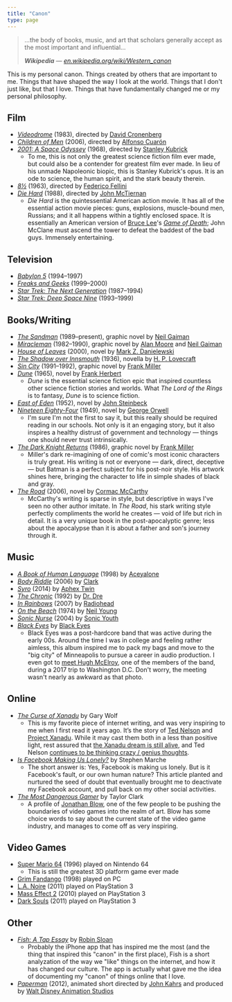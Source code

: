 ```yaml
---
title: "Canon"
type: page
---
```


> …the body of books, music, and art that scholars generally accept as the most important and influential…
> 
> ***Wikipedia*** — <cite>[en.wikipedia.org/wiki/Western\_canon][1]</cite>

This is my personal canon. Things created by others that are important to me. Things that have shaped the way I look at the world. Things that I don't just like, but that I love. Things that have fundamentally changed me or my personal philosophy.

## Film

- <cite>[Videodrome][2]</cite> (1983), directed by [David Cronenberg][3]
- <cite>[Children of Men][4]</cite> (2006), directed by [Alfonso Cuarón][5]
- <cite>[2001: A Space Odyssey][6]</cite> (1968), directed by [Stanley Kubrick][7]
	- To me, this is not only the greatest science fiction film ever made, but could also be a contender for greatest film ever made. In lieu of his unmade Napoleonic biopic, this is Stanley Kubrick's opus. It is an ode to science, the human spirit, and the stark beauty therein.
- <cite>[8½][8]</cite> (1963), directed by [Federico Fellini][9]
- <cite>[Die Hard][10]</cite> (1988), directed by [John McTiernan][11]
	- <cite>Die Hard</cite> is the quintessential American action movie. It has all of the essential action movie pieces: guns, explosions, muscle-bound men, Russians; and it all happens within a tightly enclosed space. It is essentially an American version of [Bruce Lee][12]'s <cite>[Game of Death][13]</cite>; John McClane must ascend the tower to defeat the baddest of the bad guys. Immensely entertaining.

## Television

- <cite>[Babylon 5][14]</cite> (1994–1997)
- <cite>[Freaks and Geeks][15]</cite> (1999–2000)
- <cite>[Star Trek: The Next Generation][16]</cite> (1987–1994)
- <cite>[Star Trek: Deep Space Nine][17]</cite> (1993–1999)

## Books/Writing

- <cite>[The Sandman][18]</cite> (1989–present), graphic novel by [Neil Gaiman][19]
- <cite>[Miracleman][20]</cite> (1982–1990), graphic novel by [Alan Moore][21] and [Neil Gaiman][22]
- <cite>[House of Leaves][23]</cite> (2000), novel by [Mark Z. Danielewski][24]
- <cite>[The Shadow over Innsmouth][25]</cite> (1936), novella by [H. P. Lovecraft][26]
- <cite>[Sin City][27]</cite> (1991–1992), graphic novel by [Frank Miller][28]
- <cite>[Dune][29]</cite> (1965), novel by [Frank Herbert][30]
	- <cite>Dune</cite> is the essential science fiction epic that inspired countless other science fiction stories and worlds. What <cite>The Lord of the Rings</cite> is to fantasy, <cite>Dune</cite> is to science fiction.
- <cite>[East of Eden][31]</cite> (1952), novel by [John Steinbeck][32]
- <cite>[Nineteen Eighty-Four][33]</cite> (1949), novel by [George Orwell][34]
	- I'm sure I'm not the first to say it, but this really should be required reading in our schools. Not only is it an engaging story, but it also inspires a healthy distrust of government and technology — things one should never trust intrinsically.
- <cite>[The Dark Knight Returns][35]</cite> (1986), graphic novel by [Frank Miller][36]
	- Miller's dark re-imagining of one of comic's most iconic characters is truly great. His writing is not or everyone — dark, direct, deceptive — but Batman is a perfect subject for his post-noir style. His artwork shines here, bringing the character to life in simple shades of black and gray.
- <cite>[The Road][37]</cite> (2006), novel by [Cormac McCarthy][38]
	- McCarthy's writing is sparse in style, but descriptive in ways I've seen no other author imitate. In <cite>The Road</cite>, his stark writing style perfectly compliments the world he creates — void of life but rich in detail. It is a very unique book in the post-apocalyptic genre; less about the apocalypse than it is about a father and son's journey through it.

## Music

- <cite>[A Book of Human Language][39]</cite> (1998) by [Aceyalone][40]
- <cite>[Body Riddle][41]</cite> (2006) by [Clark][42]
- <cite>[Syro]()</cite> (2014) by [Aphex Twin][44]
- <cite>[The Chronic][45]</cite> (1992) by [Dr. Dre][46]
- <cite>[In Rainbows][47]</cite> (2007) by [Radiohead][48]
- <cite>[On the Beach][49]</cite> (1974) by [Neil Young][50]
- <cite>[Sonic Nurse][51]</cite> (2004) by [Sonic Youth][52]
- <cite>[Black Eyes][53]</cite> by [Black Eyes][54]
	- Black Eyes was a post-hardcore band that was active during the early 00s. Around the time I was in college and feeling rather aimless, this album inspired me to pack my bags and move to the "big city" of Minneapolis to pursue a career in audio production. I even got to [meet Hugh McElroy][55], one of the members of the band, during a 2017 trip to Washington D.C. Don't worry, the meeting wasn't nearly as awkward as that photo.

## Online

- <cite>[The Curse of Xanadu][56]</cite> by Gary Wolf
	- This is my favorite piece of internet writing, and was very inspiring to me when I first read it years ago. It’s the story of [Ted Nelson][57] and [Project Xanadu][58]. While it may cast them both in a less than positive light, rest assured that [the Xanadu dream is still alive][59], and Ted Nelson [continues to be thinking crazy / genius thoughts][60].
- <cite>[Is Facebook Making Us Lonely?][61]</cite> by Stephen Marche
	- The short answer is: Yes, Facebook is making us lonely. But is it Facebook's fault, or our own human nature? This article planted and nurtured the seed of doubt that eventually brought me to deactivate my Facebook account, and pull back on my other social activities.
- <cite>[The Most Dangerous Gamer][62]</cite> by Taylor Clark
	- A profile of [Jonathan Blow][63], one of the few people to be pushing the boundaries of video games into the realm of art. Blow has some choice words to say about the current state of the video game industry, and manages to come off as very inspiring.

## Video Games

- [Super Mario 64][64] (1996) played on Nintendo 64
	- This is still the greatest 3D platform game ever made
- [Grim Fandango][65] (1998) played on PC
- [L.A. Noire][66] (2011) played on PlayStation 3
- [Mass Effect 2][67] (2010) played on PlayStation 3
- [Dark Souls][68] (2011) played on PlayStation 3

## Other

- <cite>[Fish: A Tap Essay][69]</cite> by [Robin Sloan][70]
	- Probably the iPhone app that has inspired me the most (and the thing that inspired this "canon" in the first place), Fish is a short analyzation of the way we "like" things on the internet, and how it has changed our culture. The app is actually what gave me the idea of documenting my "canon" of things online that I love.
- <cite>[Paperman][71]</cite> (2012), animated short directed by [John Kahrs][72] and produced by [Walt Disney Animation Studios][73]

[1]:	https://en.wikipedia.org/wiki/Western_canon
[2]:	https://en.wikipedia.org/wiki/Videodrome
[3]:	https://en.wikipedia.org/wiki/David_Cronenberg
[4]:	https://en.wikipedia.org/wiki/Children_of_Men
[5]:	https://en.wikipedia.org/wiki/Alfonso_Cuar%C3%B3n
[6]:	https://en.wikipedia.org/wiki/2001:_A_Space_Odyssey_(film)
[7]:	https://en.wikipedia.org/wiki/Stanley_Kubrick
[8]:	https://en.wikipedia.org/wiki/8%C2%BD
[9]:	https://en.wikipedia.org/wiki/Federico_Fellini
[10]:	https://en.wikipedia.org/wiki/Die_Hard
[11]:	https://en.wikipedia.org/wiki/John_McTiernan
[12]:	https://en.wikipedia.org/wiki/Game_of_Death
[13]:	https://en.wikipedia.org/wiki/Game_of_Death
[14]:	https://en.wikipedia.org/wiki/Babylon_5
[15]:	https://en.wikipedia.org/wiki/Freaks_and_Geeks
[16]:	https://en.wikipedia.org/wiki/Star_Trek:_The_Next_Generation
[17]:	https://en.wikipedia.org/wiki/Star_Trek:_Deep_Space_Nine
[18]:	https://en.wikipedia.org/wiki/The_Sandman_(Vertigo)
[19]:	https://en.wikipedia.org/wiki/Neil_Gaiman
[20]:	https://en.wikipedia.org/wiki/Marvelman
[21]:	https://en.wikipedia.org/wiki/Alan_Moore
[22]:	https://en.wikipedia.org/wiki/Neil_Gaiman
[23]:	https://en.wikipedia.org/wiki/House_of_Leaves
[24]:	https://en.wikipedia.org/wiki/Mark_Z._Danielewski
[25]:	https://en.wikipedia.org/wiki/The_Shadow_over_Innsmouth
[26]:	https://en.wikipedia.org/wiki/H._P._Lovecraft
[27]:	https://en.wikipedia.org/wiki/Sin_City
[28]:	https://en.wikipedia.org/wiki/Frank_Miller_(comics)
[29]:	https://en.wikipedia.org/wiki/Dune_(novel)
[30]:	https://en.wikipedia.org/wiki/Frank_Herbert
[31]:	https://en.wikipedia.org/wiki/East_of_Eden_(novel)
[32]:	https://en.wikipedia.org/wiki/John_Steinbeck
[33]:	https://en.wikipedia.org/wiki/Nineteen_Eighty-Four
[34]:	https://en.wikipedia.org/wiki/George_Orwell
[35]:	https://en.wikipedia.org/wiki/The_Dark_Knight_Returns
[36]:	https://en.wikipedia.org/wiki/Frank_Miller_(comics)
[37]:	https://en.wikipedia.org/wiki/The_Road
[38]:	https://en.wikipedia.org/wiki/Cormac_McCarthy
[39]:	https://song.link/album/us/i/1138405620 "A Book of Human Language by Aceyalone"
[40]:	https://en.wikipedia.org/wiki/Aceyalone "Aceyalone - Wikipedia"
[41]:	https://song.link/album/us/i/185514015 "Body Riddle by Clark"
[42]:	https://en.wikipedia.org/wiki/Chris_Clark_(musician) "Clark - Wikipedia"
[44]:	https://en.wikipedia.org/wiki/Aphex_Twin
[45]:	https://song.link/album/us/i/6654037 "The Chronic by Dr. Dre"
[46]:	https://en.wikipedia.org/wiki/Dr._Dre
[47]:	https://song.link/album/us/i/1109714933 "In Rainbows by Radiohead"
[48]:	https://en.wikipedia.org/wiki/Radiohead
[49]:	https://song.link/album/us/i/1015732002 "On the Beach by Neil Young"
[50]:	https://en.wikipedia.org/wiki/Neil_Young
[51]:	https://song.link/album/us/i/1132249548 "Sonic Nurse by Sonic Youth"
[52]:	https://en.wikipedia.org/wiki/Sonic_Youth
[53]:	https://song.link/album/us/i/49250529
[54]:	https://en.wikipedia.org/wiki/Black_Eyes_(band)
[55]:	./canon/isaac-and-hugh.jpg
[56]:	https://www.wired.com/1995/06/xanadu/ "The Curse of Xanadu | Wired"
[57]:	https://en.wikipedia.org/wiki/Ted_Nelson "Ted Nelson | Wikipedia"
[58]:	https://en.wikipedia.org/wiki/Project_Xanadu "Project Xanadu | Wikipedia"
[59]:	http://www.xanadu.net
[60]:	https://www.youtube.com/user/TheTedNelson "TheTedNelson on YouTube"
[61]:	https://www.theatlantic.com/magazine/archive/2012/05/is-facebook-making-us-lonely/308930/ "Is Facebook Making Us Lonely? | The Atlantic"
[62]:	https://www.theatlantic.com/magazine/archive/2012/05/the-most-dangerous-gamer/308928/?single_page=true "The Most Dangerous Gamer | The Atlantic"
[63]:	https://en.m.wikipedia.org/wiki/Jonathan_Blow "Jonathan Blow | Wikipedia"
[64]:	https://en.wikipedia.org/wiki/Super_Mario_64
[65]:	https://en.wikipedia.org/wiki/Grim_Fandango
[66]:	https://en.wikipedia.org/wiki/L.A._Noire
[67]:	https://en.wikipedia.org/wiki/Mass_Effect_2
[68]:	https://en.wikipedia.org/wiki/Dark_Souls
[69]:	https://www.robinsloan.com/fish/
[70]:	https://www.robinsloan.com/
[71]:	https://en.wikipedia.org/wiki/Paperman
[72]:	https://en.wikipedia.org/wiki/John_Kahrs
[73]:	https://en.wikipedia.org/wiki/Walt_Disney_Animation_Studios